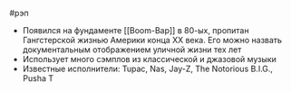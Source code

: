 #рэп 
- Появился на фундаменте [[Boom-Bap]] в 80-ых, пропитан Гангстерской жизнью Америки конца XX века. Его можно назвать документальным отображением уличной жизни тех лет
- Использует много сэмплов из классической и джазовой музыки
- Известные исполнители: Tupac, Nas, Jay-Z, The Notorious B.I.G., Pusha T
